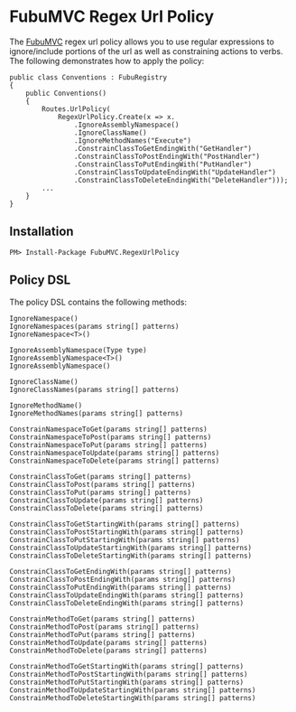 FubuMVC Regex Url Policy
=============

The [FubuMVC](http://mvc.fubu-project.org/) regex url policy allows you to use regular expressions to ignore/include portions of the url as well as constraining actions to verbs. The following demonstrates how to apply the policy:
        
    public class Conventions : FubuRegistry
    {        
        public Conventions()
        {    
            Routes.UrlPolicy(
                RegexUrlPolicy.Create(x => x.
                    .IgnoreAssemblyNamespace()
                    .IgnoreClassName()
                    .IgnoreMethodNames("Execute")
                    .ConstrainClassToGetEndingWith("GetHandler")
                    .ConstrainClassToPostEndingWith("PostHandler")
                    .ConstrainClassToPutEndingWith("PutHandler")
                    .ConstrainClassToUpdateEndingWith("UpdateHandler")
                    .ConstrainClassToDeleteEndingWith("DeleteHandler")));    
            ...
        }
    }

Installation
------------

    PM> Install-Package FubuMVC.RegexUrlPolicy  

Policy DSL
------------

The policy DSL contains the following methods:
  
    IgnoreNamespace()
    IgnoreNamespaces(params string[] patterns)
    IgnoreNamespace<T>()

    IgnoreAssemblyNamespace(Type type)
    IgnoreAssemblyNamespace<T>()
    IgnoreAssemblyNamespace()

    IgnoreClassName()
    IgnoreClassNames(params string[] patterns)
    
    IgnoreMethodName()
    IgnoreMethodNames(params string[] patterns)

    ConstrainNamespaceToGet(params string[] patterns)
    ConstrainNamespaceToPost(params string[] patterns)
    ConstrainNamespaceToPut(params string[] patterns)
    ConstrainNamespaceToUpdate(params string[] patterns)
    ConstrainNamespaceToDelete(params string[] patterns)

    ConstrainClassToGet(params string[] patterns)
    ConstrainClassToPost(params string[] patterns)
    ConstrainClassToPut(params string[] patterns)
    ConstrainClassToUpdate(params string[] patterns)
    ConstrainClassToDelete(params string[] patterns)

    ConstrainClassToGetStartingWith(params string[] patterns)
    ConstrainClassToPostStartingWith(params string[] patterns)
    ConstrainClassToPutStartingWith(params string[] patterns)
    ConstrainClassToUpdateStartingWith(params string[] patterns)
    ConstrainClassToDeleteStartingWith(params string[] patterns)

    ConstrainClassToGetEndingWith(params string[] patterns)
    ConstrainClassToPostEndingWith(params string[] patterns)
    ConstrainClassToPutEndingWith(params string[] patterns)
    ConstrainClassToUpdateEndingWith(params string[] patterns)
    ConstrainClassToDeleteEndingWith(params string[] patterns)

    ConstrainMethodToGet(params string[] patterns)
    ConstrainMethodToPost(params string[] patterns)
    ConstrainMethodToPut(params string[] patterns)
    ConstrainMethodToUpdate(params string[] patterns)
    ConstrainMethodToDelete(params string[] patterns)

    ConstrainMethodToGetStartingWith(params string[] patterns)
    ConstrainMethodToPostStartingWith(params string[] patterns)
    ConstrainMethodToPutStartingWith(params string[] patterns)
    ConstrainMethodToUpdateStartingWith(params string[] patterns)
    ConstrainMethodToDeleteStartingWith(params string[] patterns)